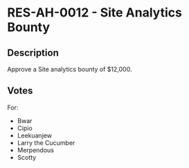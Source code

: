 # RES-AH-0012 - Site Analytics Bounty
## Description
Approve a Site analytics bounty of $12,000.

## Votes
For:
- Bwar
- Cipio
- Leekuanjew
- Larry the Cucumber
- Merpendous
- Scotty
